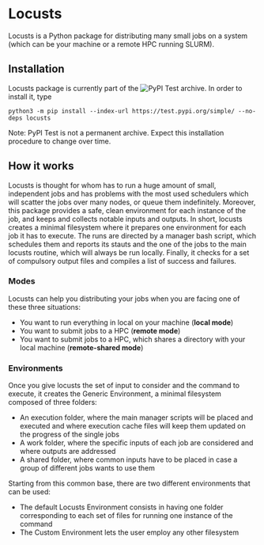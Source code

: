 # Locusts

Locusts is a Python package for distributing many small jobs on a system (which can be your machine or a remote HPC running SLURM).


## Installation

Locusts package is currently part of the ![PyPI](https://test.pypi.org) Test archive.
In order to install it, type

`python3 -m pip install --index-url https://test.pypi.org/simple/ --no-deps locusts`

Note: PyPI Test is not a permanent archive. Expect this installation procedure to change over time.


## How it works

Locusts is thought for whom has to run a huge amount of small, independent jobs and has problems with the most used schedulers which will scatter the jobs over many nodes, or queue them indefinitely.
Moreover, this package provides a safe, clean environment for each instance of the job, and keeps and collects notable inputs and outputs.
In short, locusts creates a minimal filesystem where it prepares one environment for each job it has to execute. The runs are directed by a manager bash script, which schedules them and reports its stauts and the one of the jobs to the main locusts routine, which will always be run locally. Finally, it checks for a set of compulsory output files and compiles a list of success and failures.

### Modes

Locusts can help you distributing your jobs when you are facing one of these three situations:
* You want to run everything in local on your machine (**local mode**)
* You want to submit jobs to a HPC (**remote mode**)
* You want to submit jobs to a HPC, which shares a directory with your local machine (**remote-shared mode**)

### Environments

Once you give locusts the set of input to consider and the command to execute, it creates the Generic Environment, a minimal filesystem composed of three folders:
* An execution folder, where the main manager scripts will be placed and executed and where execution cache files will keep them updated on the progress of the single jobs
* A work folder, where the specific inputs of each job are considered and where outputs are addressed
* A shared folder, where common inputs have to be placed in case a group of different jobs wants to use them

Starting from this common base, there are two different environments that can be used:
* The default Locusts Environment consists in having one folder corresponding to each set of files for running one instance of the command
* The Custom Environment lets the user employ any other filesystem 

